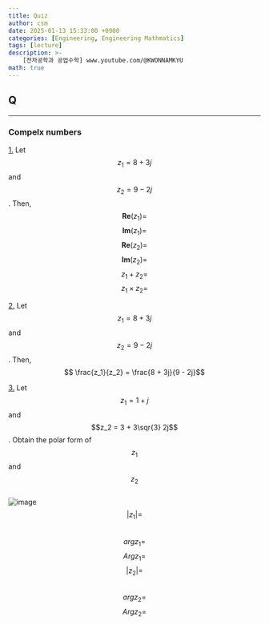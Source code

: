 ```yaml
---
title: Quiz
author: csm
date: 2025-01-13 15:33:00 +0900
categories: [Engineering, Engineering Mathmatics]
tags: [lecture]
description: >-
    [전자공학과 공업수학] www.youtube.com/@KWONNAMKYU
math: true
---
```


## Q
---
### Compelx numbers
<span id="q1"></span> [1.](#a1) Let $$z_1 = 8 + 3j$$ and $$z_2 = 9 - 2j$$. Then,    
$$\mathbf{Re}(z_1) = $$ 
$$\mathbf{Im}(z_1) = $$ 
$$\mathbf{Re}(z_2) = $$ 
$$\mathbf{Im}(z_2) = $$
$$z_1 + z_2 = $$
$$z_1 \times z_2 = $$   

<span id="q2"></span> [2.](#a2) Let $$z_1 = 8 + 3j$$ and $$z_2 = 9 - 2j$$. Then,   
$$ \frac{z_1}{z_2} = \frac{8 + 3j}{9 - 2j}$$    

<span id="q3"></span> [3.](#a3) Let $$z_1 = 1 + j$$ and $$z_2 = 3 + 3\sqr{3} 2j$$. Obtain the polar form of $$z_1$$ and $$z_2$$  
![image](https://i.ibb.co/2KgLx74/image.webp)  
$$\left | z_1 \right | = $$  
$$arg z_1 = $$
$$Arg z_1 = $$
$$\left | z_2 \right | = $$  
$$arg z_2 = $$
$$Arg z_2 = $$